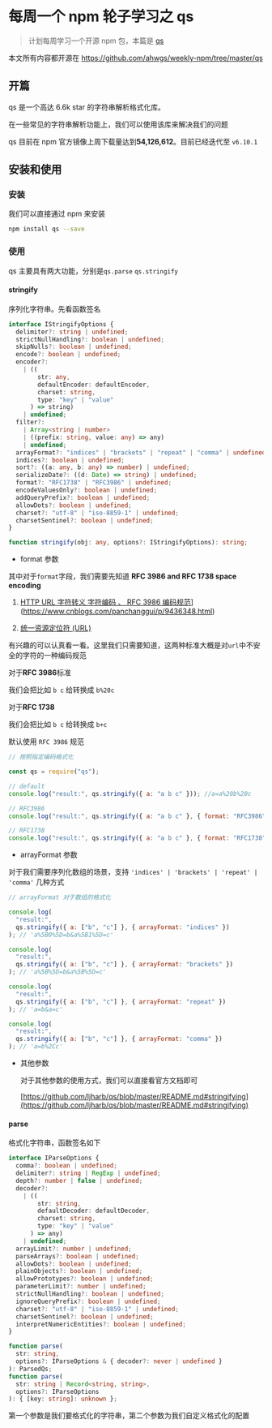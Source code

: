 # 每周一个 npm 轮子学习之 qs

> 计划每周学习一个开源 npm 包，本篇是 [qs](https://www.npmjs.com/package/qs)

本文所有内容都开源在 https://github.com/ahwgs/weekly-npm/tree/master/qs

## 开篇

qs 是一个高达 6.6k star 的字符串解析格式化库。

在一些常见的字符串解析功能上，我们可以使用该库来解决我们的问题

qs 目前在 npm 官方镜像上周下载量达到**54,126,612**。目前已经迭代至 `v6.10.1`

## 安装和使用

### 安装

我们可以直接通过 npm 来安装

```bash
npm install qs --save
```

### 使用

qs 主要具有两大功能，分别是`qs.parse` `qs.stringify`

#### stringify

序列化字符串。先看函数签名

```typescript
interface IStringifyOptions {
  delimiter?: string | undefined;
  strictNullHandling?: boolean | undefined;
  skipNulls?: boolean | undefined;
  encode?: boolean | undefined;
  encoder?:
    | ((
        str: any,
        defaultEncoder: defaultEncoder,
        charset: string,
        type: "key" | "value"
      ) => string)
    | undefined;
  filter?:
    | Array<string | number>
    | ((prefix: string, value: any) => any)
    | undefined;
  arrayFormat?: "indices" | "brackets" | "repeat" | "comma" | undefined;
  indices?: boolean | undefined;
  sort?: ((a: any, b: any) => number) | undefined;
  serializeDate?: ((d: Date) => string) | undefined;
  format?: "RFC1738" | "RFC3986" | undefined;
  encodeValuesOnly?: boolean | undefined;
  addQueryPrefix?: boolean | undefined;
  allowDots?: boolean | undefined;
  charset?: "utf-8" | "iso-8859-1" | undefined;
  charsetSentinel?: boolean | undefined;
}

function stringify(obj: any, options?: IStringifyOptions): string;
```

- format 参数

其中对于`format`字段，我们需要先知道 **RFC 3986 and RFC 1738 space encoding**

1. [HTTP URL 字符转义 字符编码 、 RFC 3986 编码规范](https://www.cnblogs.com/panchanggui/p/9436348.html)](https://www.cnblogs.com/panchanggui/p/9436348.html)

2. [统一资源定位符 (URL)](https://datatracker.ietf.org/doc/html/rfc1738)

有兴趣的可以认真看一看。这里我们只需要知道，这两种标准大概是对`url`中不安全的字符的一种编码规范

对于**RFC 3986**标准

我们会把比如 `b c` 给转换成 `b%20c`

对于**RFC 1738**

我们会把比如 `b c` 给转换成 `b+c`

默认使用 `RFC 3986` 规范

```javascript
// 按照指定编码格式化

const qs = require("qs");

// default
console.log("result:", qs.stringify({ a: "a b c" })); //a=a%20b%20c

// RFC3986
console.log("result:", qs.stringify({ a: "a b c" }, { format: "RFC3986" })); //a=a%20b%20c

// RFC1738
console.log("result:", qs.stringify({ a: "a b c" }, { format: "RFC1738" })); //a=a+b+c
```

- arrayFormat 参数

对于我们需要序列化数组的场景，支持 `'indices' | 'brackets' | 'repeat' | 'comma'` 几种方式

```javascript
// arrayFormat 对于数组的格式化

console.log(
  "result:",
  qs.stringify({ a: ["b", "c"] }, { arrayFormat: "indices" })
); // 'a%5B0%5D=b&a%5B1%5D=c'

console.log(
  "result:",
  qs.stringify({ a: ["b", "c"] }, { arrayFormat: "brackets" })
); // 'a%5B%5D=b&a%5B%5D=c'

console.log(
  "result:",
  qs.stringify({ a: ["b", "c"] }, { arrayFormat: "repeat" })
); // 'a=b&a=c'

console.log(
  "result:",
  qs.stringify({ a: ["b", "c"] }, { arrayFormat: "comma" })
); // 'a=b%2Cc'
```

- 其他参数

  对于其他参数的使用方式，我们可以直接看官方文档即可

  [https://github.com/ljharb/qs/blob/master/README.md#stringifying](https://github.com/ljharb/qs/blob/master/README.md#stringifying)

#### parse

格式化字符串，函数签名如下

```typescript
interface IParseOptions {
  comma?: boolean | undefined;
  delimiter?: string | RegExp | undefined;
  depth?: number | false | undefined;
  decoder?:
    | ((
        str: string,
        defaultDecoder: defaultDecoder,
        charset: string,
        type: "key" | "value"
      ) => any)
    | undefined;
  arrayLimit?: number | undefined;
  parseArrays?: boolean | undefined;
  allowDots?: boolean | undefined;
  plainObjects?: boolean | undefined;
  allowPrototypes?: boolean | undefined;
  parameterLimit?: number | undefined;
  strictNullHandling?: boolean | undefined;
  ignoreQueryPrefix?: boolean | undefined;
  charset?: "utf-8" | "iso-8859-1" | undefined;
  charsetSentinel?: boolean | undefined;
  interpretNumericEntities?: boolean | undefined;
}

function parse(
  str: string,
  options?: IParseOptions & { decoder?: never | undefined }
): ParsedQs;
function parse(
  str: string | Record<string, string>,
  options?: IParseOptions
): { [key: string]: unknown };
```

第一个参数是我们要格式化的字符串，第二个参数为我们自定义格式化的配置
